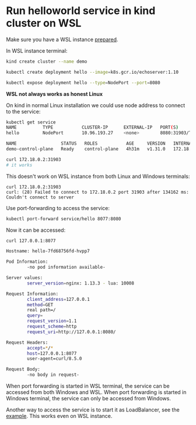 # Run helloworld service in kind cluster on WSL

Make sure you have a WSL instance [prepared](../wsl/README.md).

In WSL instance terminal:

```bash
kind create cluster --name demo

kubectl create deployment hello --image=k8s.gcr.io/echoserver:1.10

kubectl expose deployment hello --type=NodePort --port=8080
```

**WSL not always works as honest Linux**

On kind in normal Linux installation we could use node address to connect to the service:

```bash
kubectl get service
NAME          TYPE           CLUSTER-IP      EXTERNAL-IP   PORT(S)          AGE
hello         NodePort       10.96.193.27    <none>        8080:31903/TCP   6m6s

NAME                 STATUS   ROLES           AGE     VERSION   INTERNAL-IP   EXTERNAL-IP   OS-IMAGE                         KERNEL-VERSION                       CONTAINER-RUNTIME
demo-control-plane   Ready    control-plane   4h31m   v1.31.0   172.18.0.2    <none>        Debian GNU/Linux 12 (bookworm)   5.15.153.1-microsoft-standard-WSL2   containerd://1.7.18

curl 172.18.0.2:31903
# it works
```

This doesn't work on WSL instance from both Linux and Windows terminals:

```
curl 172.18.0.2:31903
curl: (28) Failed to connect to 172.18.0.2 port 31903 after 134162 ms: Couldn't connect to server
```

Use port-forwarding to access the service:

```bash
kubectl port-forward service/hello 8077:8080
```

Now it can be accessed:

```bash
curl 127.0.0.1:8077

Hostname: hello-7fd68756fd-hvpp7

Pod Information:
        -no pod information available-

Server values:
        server_version=nginx: 1.13.3 - lua: 10008

Request Information:
        client_address=127.0.0.1
        method=GET
        real path=/
        query=
        request_version=1.1
        request_scheme=http
        request_uri=http://127.0.0.1:8080/

Request Headers:
        accept=*/*
        host=127.0.0.1:8077
        user-agent=curl/8.5.0

Request Body:
        -no body in request- 
```

When port forwarding is started in WSL terminal, the service can be accessed from both Windows and WSL. When port forwarding is started in Windows terminal, the service can only be accessed from Windows.

Another way to access the service is to start it as LoadBalancer, see the [example](../kind_lb/README.md). This works even on WSL instance.